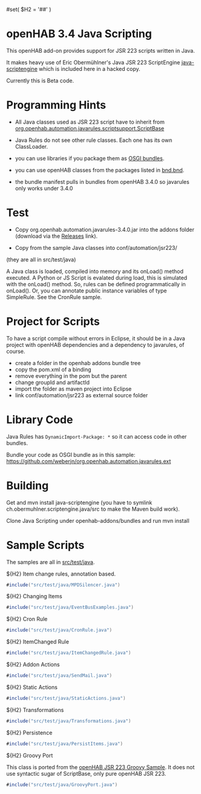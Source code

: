 #set( $H2 = '##' )

# openHAB 3.4 Java Scripting

This openHAB add-on provides support for JSR 223 scripts written in Java.

It makes heavy use of Eric Obermühlner's Java JSR 223 ScriptEngine [java-scriptengine](https://github.com/eobermuhlner/java-scriptengine)
which is included here in a hacked copy.

Currently this is Beta code.

# Programming Hints

* All Java classes used as JSR 223 script have to inherit from [org.openhab.automation.javarules.scriptsupport.ScriptBase](src/main/java/org/openhab/automation/javarules/scriptsupport/ScriptBase.java)

* Java Rules do not see other rule classes. Each one has its own ClassLoader. 

* you can use libraries if you package them as [OSGI bundles](#library-code).

* you can use openHAB classes from the packages listed in [bnd.bnd](bnd.bnd).

* the bundle manifest pulls in bundles from openHAB 3.4.0 so javarules only works under 3.4.0

# Test

* Copy org.openhab.automation.javarules-3.4.0.jar into the addons folder (download via the [Releases](https://github.com/weberjn/org.openhab.automation.javarules/releases) link).

* Copy from the sample Java classes into conf/automation/jsr223/

(they are all in src/test/java)

A Java class is loaded, compiled into memory and its onLoad() method executed. A Python or JS Script is
evalated during load, this is simulated with the onLoad() method. So, rules can be defined programmatically
in onLoad().
Or, you can annotate public instance variables of type SimpleRule. See the CronRule sample.

# Project for Scripts

To have a script compile without errors in Eclipse, it should be in a Java project with openHAB dependencies and a dependency to javarules, of course.

* create a folder in the openhab addons bundle tree
* copy the pom.xml of a binding 
* remove everything in the pom but the parent
* change groupId and artifactId
* import the folder as maven project into Eclipse
* link conf/automation/jsr223 as external source folder

# Library Code 

Java Rules has `DynamicImport-Package: *` so it can access code in other bundles. 

Bundle your code as OSGI bundle as in this sample: https://github.com/weberjn/org.openhab.automation.javarules.ext 

# Building

Get and mvn install java-scriptengine (you have to symlink ch.obermuhlner.scriptengine.java/src to make the Maven
build work).

Clone Java Scripting under openhab-addons/bundles and run mvn install

# Sample Scripts

The samples are all in [src/test/java](src/test/java).

${H2} Item change rules, annotation based.

```java
#include("src/test/java/MPDSilencer.java")
```

${H2} Changing Items

```java
#include("src/test/java/EventBusExamples.java")
```

${H2} Cron Rule

```java
#include("src/test/java/CronRule.java")
```

${H2} ItemChanged Rule

```java
#include("src/test/java/ItemChangedRule.java")
```

${H2} Addon Actions

```java
#include("src/test/java/SendMail.java")
```

${H2} Static Actions

```java
#include("src/test/java/StaticActions.java")
```

${H2} Transformations

```java
#include("src/test/java/Transformations.java")
```
${H2} Persistence

```java
#include("src/test/java/PersistItems.java")
```
  
${H2} Groovy Port

This class is ported from the [openHAB JSR 223 Groovy Sample](https://www.openhab.org/docs/configuration/jsr223.html#groovy).
It does not use syntactic sugar of ScriptBase, only pure openHAB JSR 223.

```java
#include("src/test/java/GroovyPort.java")
```

